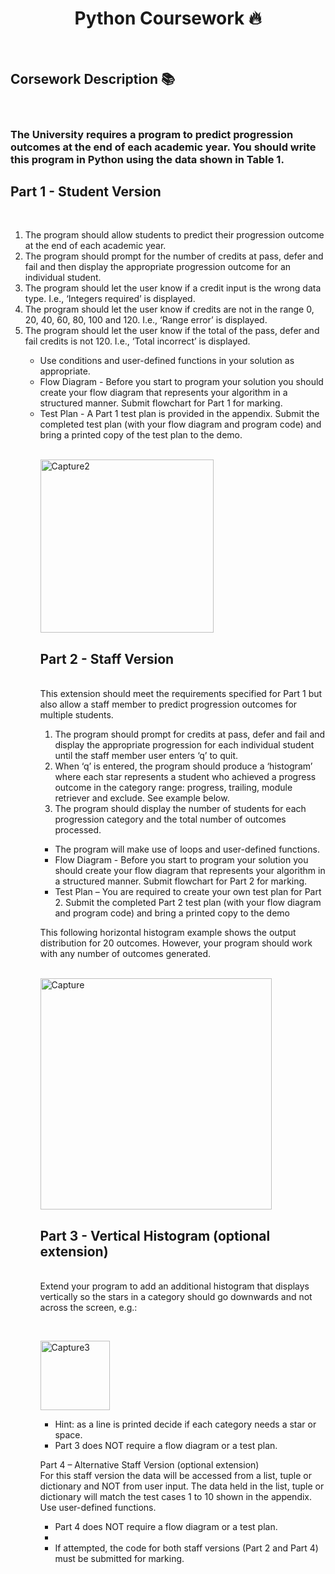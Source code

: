 <h1 align="center"> Python Coursework 🔥 </h1> <br/>

<h2>Corsework Description 📚</h2><br/>

<h3>The University requires a program to predict progression outcomes at the end of each academic 
year. You should write this program in Python using the data shown in Table 1.  </h3>

<p><h2>Part 1 - Student Version </h2><br/>
<ol>
<li>The program should allow students to predict their progression outcome at the end of each 
academic year. </li>
<li>The program should prompt for the number of credits at pass, defer and fail and then display the 
appropriate progression outcome for an individual student. </li>
<li>The program should let the user know if a credit input is the wrong data type. I.e., ‘Integers 
required’ is displayed. </li>
<li>The program should let the user know if credits are not in the range 0, 20, 40, 60, 80, 100 and 
120. I.e., ‘Range error’ is displayed. </li>
<li>The program should let the user know if the total of the pass, defer and fail credits is not 120. 
I.e., ‘Total incorrect’ is displayed. </li>
<ul> 
<li>Use conditions and user-defined functions in your solution as appropriate.</li>
<li>Flow Diagram - Before you start to program your solution you should create your flow diagram 
that represents your algorithm in a structured manner. Submit flowchart for Part 1 for marking. </li>
<li>Test Plan - A Part 1 test plan is provided in the appendix. Submit the completed test plan (with 
your flow diagram and program code) and bring a printed copy of the test plan to the demo. </li>
</p><br/>
<img width="277" alt="Capture2" src="https://user-images.githubusercontent.com/66563618/114899726-d723d280-9e30-11eb-8125-04744a35663a.PNG"><br/>

<p><h2>Part 2 - Staff Version</h2> <br/>
This extension should meet the requirements specified for Part 1 but also allow a staff member to 
predict progression outcomes for multiple students. 
<ol>
<li>The program should prompt for credits at pass, defer and fail and display the appropriate 
progression for each individual student until the staff member user enters ‘q’ to quit. </li>
<li>When ‘q’ is entered, the program should produce a ‘histogram’ where each star represents a 
student who achieved a progress outcome in the category range: progress, trailing, module 
retriever and exclude. See example below. </li>
<li>The program should display the number of students for each progression category and the total 
number of outcomes processed. </li>
</ol>

<ul>
<li>The program will make use of loops and user-defined functions. </li>
<li>Flow Diagram - Before you start to program your solution you should create your flow diagram 
that represents your algorithm in a structured manner. Submit flowchart for Part 2 for marking. </li>
<li>Test Plan – You are required to create your own test plan for Part 2. Submit the completed Part 2 
test plan (with your flow diagram and program code) and bring a printed copy to the demo</li>
</ul>

This following horizontal histogram example shows the output distribution for 20 outcomes. 
However, your program should work with any number of outcomes generated. 
</p><br/>
<img width="370" alt="Capture" src="https://user-images.githubusercontent.com/66563618/114899533-a9d72480-9e30-11eb-8a44-e25e8c3648ad.PNG">

<p><h2>Part 3 - Vertical Histogram (optional extension)</h2> <br/>
Extend your program to add an additional histogram that displays vertically so the stars in a category 
should go downwards and not across the screen, e.g.:</p><br/>

<img width="111" alt="Capture3" src="https://user-images.githubusercontent.com/66563618/114900293-5ca78280-9e31-11eb-973d-4fd782989638.PNG"><br/>

<ul>
<li>Hint: as a line is printed decide if each category needs a star or space. </li>
<li>Part 3 does NOT require a flow diagram or a test plan. </li>
</ul>

<p>Part 4 – Alternative Staff Version (optional extension) <br/>
For this staff version the data will be accessed from a list, tuple or dictionary and NOT from user 
input. The data held in the list, tuple or dictionary will match the test cases 1 to 10 shown in the 
appendix. Use user-defined functions. 
<ul>
<li>Part 4 does NOT require a flow diagram or a test plan. <li/>
<li>If attempted, the code for both staff versions (Part 2 and Part 4) must be submitted for marking. </li></ul></p>



